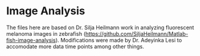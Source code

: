 # Image Analysis

The files here are based on Dr. Silja Heilmann work in analyzing fluorescent melanoma images in zebrafish (https://github.com/SiljaHeilmann/Matlab-fish-image-analysis). Modifications were made by Dr. Adeyinka Lesi to accomodate more data time points among other things. 
